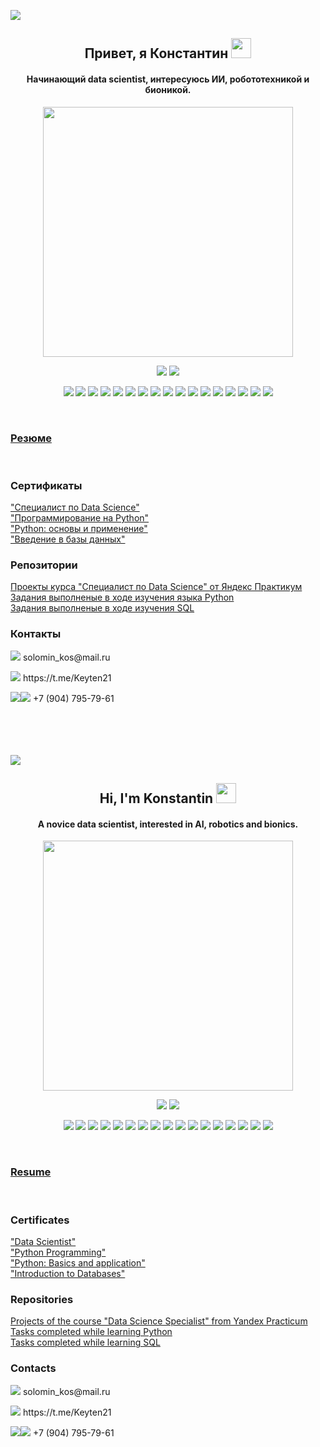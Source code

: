 <a id='link1'></a>
<a id='RUS'></a>
<a href="#ENG"><img src='https://img.shields.io/badge/RUS-ENG-blue'></a>

<h2 align="center">Привет, я Константин 
<img src="https://github.com/blackcater/blackcater/raw/main/images/Hi.gif" height="32"/></h2>
<h4 align="center">Начинающий data scientist, интересуюсь ИИ, робототехникой и бионикой.</h4>
<p align="center"><img src="https://w.forfun.com/fetch/ac/aca787d12e9ff6386f76859a7449a9ab.jpeg" height="400"/></p>

<p align="center">
  <a href="https://www.kaggle.com/konstantinsolomin"><img src='https://img.shields.io/badge/Kaggle-20BEFF?style=for-the-badge&logo=Kaggle&logoColor=white'></a>
  <a href="https://leetcode.com/Konstantin-Solomin/"><img src='https://img.shields.io/badge/-LeetCode-FFA116?style=for-the-badge&logo=LeetCode&logoColor=black'></a>

<p align="center">
  <img src="https://img.shields.io/badge/python-3670A0?style=for-the-badge&logo=python&logoColor=ffdd54" />
  <img src="https://img.shields.io/badge/postgres-%23316192.svg?style=for-the-badge&logo=postgresql&logoColor=white" />
  <img src="https://img.shields.io/badge/mysql-%2300f.svg?style=for-the-badge&logo=mysql&logoColor=white" />
  <img src="https://img.shields.io/badge/pandas-%23150458.svg?style=for-the-badge&logo=pandas&logoColor=white" />
  <img src="https://img.shields.io/badge/Matplotlib-%23ffffff.svg?style=for-the-badge&logo=Matplotlib&logoColor=black" />
  <img src="https://img.shields.io/badge/seaborn-darkblue?style=for-the-badge" />   
  <img src="https://img.shields.io/badge/re%20-gray?style=for-the-badge" />
  <img src="https://img.shields.io/badge/numpy-%23013243.svg?style=for-the-badge&logo=numpy&logoColor=white" />
  <img src="https://img.shields.io/badge/SciPy-%230C55A5.svg?style=for-the-badge&logo=scipy&logoColor=%white" />
  <img src="https://img.shields.io/badge/statsmodels-darkblue?style=for-the-badge" />
  <img src="https://img.shields.io/badge/transformers%20%20-yellow?style=for-the-badge" />
  <img src="https://img.shields.io/badge/catboost%20-yellow?style=for-the-badge" />
  <img src="https://img.shields.io/badge/scikit--learn-%23F7931E.svg?style=for-the-badge&logo=scikit-learn&logoColor=white" />
  <img src="https://img.shields.io/badge/TensorFlow-%23FF6F00.svg?style=for-the-badge&logo=TensorFlow&logoColor=white" />
  <img src="https://img.shields.io/badge/PyTorch-%23EE4C2C.svg?style=for-the-badge&logo=PyTorch&logoColor=white" />
  <img src="https://img.shields.io/badge/Keras-%23D00000.svg?style=for-the-badge&logo=Keras&logoColor=white" />
  <img src="https://img.shields.io/badge/opencv-%23white.svg?style=for-the-badge&logo=opencv&logoColor=white" />
</p><br> 
 
<h3 align="left"><a href="https://github.com/Konstantin-Solomin/Konstantin-Solomin/edit/main/README.md">Резюме</a></h3>
<br>

<h3 align="left">Сертификаты</h3>
<a href="https://github.com/Konstantin-Solomin/Konstantin-Solomin/blob/main/Yandex_Practicum_RU.pdf">"Специалист по Data Science"</a><br>
<a href="https://github.com/Konstantin-Solomin/Konstantin-Solomin/blob/main/Python_1.pdf">"Программирование на Python"</a><br>
<a href="https://github.com/Konstantin-Solomin/Konstantin-Solomin/blob/main/Python_2.pdf">"Python: основы и применение"</a><br>
<a href="https://github.com/Konstantin-Solomin/Konstantin-Solomin/blob/main/SQL.pdf">"Введение в базы данных"</a>

<h3 align="left">Репозитории</h3>
<a href="https://github.com/Konstantin-Solomin/Yandex-Practicum-Data-Science">Проекты курса "Специалист по Data Science" от Яндекс Практикум</a><br>
<a href="https://github.com/Konstantin-Solomin/Stepik-Python">Задания выполненые в ходе изучения языка Python</a><br>
<a href="https://github.com/Konstantin-Solomin/SQL">Задания выполненые в ходе изучения SQL</a>

<h3 align="left">Контакты</h3>
<p align="left">
  <img src="https://img.shields.io/badge/EMAIL-blue?style=%20for-the-badge&logo=Mail.Ru&logoColor=yellow" />  solomin_kos@mail.ru </p>
<p align="left">
<img src="https://img.shields.io/badge/Telegram-2CA5E0?style=for-the-badge&logo=telegram&logoColor=white" />  https://t.me/Keyten21</p>
  <p align="left">
<img src="https://img.shields.io/badge/Viber-8B66A9?style=for-the-badge&logo=viber&logoColor=white" /><img src="https://img.shields.io/badge/WhatsApp-25D366?style=for-the-badge&logo=whatsapp&logoColor=white" />  +7 (904) 795-79-61</p>
<br>
<br>
<br>
<br>
<a id='ENG'></a>
<a id='link2'></a>
<a href="#RUS"><img src='https://img.shields.io/badge/ENG-RUS-blue'></a>

<h2 align="center">Hi, I'm Konstantin 
<img src="https://github.com/blackcater/blackcater/raw/main/images/Hi.gif" height="32"/></h2>
<h4 align="center">A novice data scientist, interested in AI, robotics and bionics.</h4>
<p align="center"><img src="https://w.forfun.com/fetch/ac/aca787d12e9ff6386f76859a7449a9ab.jpeg" height="400"/></p>

<p align="center">
  <a href="https://www.kaggle.com/konstantinsolomin"><img src='https://img.shields.io/badge/Kaggle-20BEFF?style=for-the-badge&logo=Kaggle&logoColor=white'></a>
  <a href="https://leetcode.com/Konstantin-Solomin/"><img src='https://img.shields.io/badge/-LeetCode-FFA116?style=for-the-badge&logo=LeetCode&logoColor=black'></a>

<p align="center">
  <img src="https://img.shields.io/badge/python-3670A0?style=for-the-badge&logo=python&logoColor=ffdd54" />
  <img src="https://img.shields.io/badge/postgres-%23316192.svg?style=for-the-badge&logo=postgresql&logoColor=white" />
  <img src="https://img.shields.io/badge/mysql-%2300f.svg?style=for-the-badge&logo=mysql&logoColor=white" />
  <img src="https://img.shields.io/badge/pandas-%23150458.svg?style=for-the-badge&logo=pandas&logoColor=white" />
  <img src="https://img.shields.io/badge/Matplotlib-%23ffffff.svg?style=for-the-badge&logo=Matplotlib&logoColor=black" />
  <img src="https://img.shields.io/badge/seaborn-darkblue?style=for-the-badge" />   
  <img src="https://img.shields.io/badge/re%20-gray?style=for-the-badge" />
  <img src="https://img.shields.io/badge/numpy-%23013243.svg?style=for-the-badge&logo=numpy&logoColor=white" />
  <img src="https://img.shields.io/badge/SciPy-%230C55A5.svg?style=for-the-badge&logo=scipy&logoColor=%white" />
  <img src="https://img.shields.io/badge/statsmodels-darkblue?style=for-the-badge" />
  <img src="https://img.shields.io/badge/transformers%20%20-yellow?style=for-the-badge" />
  <img src="https://img.shields.io/badge/catboost%20-yellow?style=for-the-badge" />
  <img src="https://img.shields.io/badge/scikit--learn-%23F7931E.svg?style=for-the-badge&logo=scikit-learn&logoColor=white" />
  <img src="https://img.shields.io/badge/TensorFlow-%23FF6F00.svg?style=for-the-badge&logo=TensorFlow&logoColor=white" />
  <img src="https://img.shields.io/badge/PyTorch-%23EE4C2C.svg?style=for-the-badge&logo=PyTorch&logoColor=white" />
  <img src="https://img.shields.io/badge/Keras-%23D00000.svg?style=for-the-badge&logo=Keras&logoColor=white" />
  <img src="https://img.shields.io/badge/opencv-%23white.svg?style=for-the-badge&logo=opencv&logoColor=white" />
</p><br> 
 
<h3 align="left"><a href="https://github.com/Konstantin-Solomin/Konstantin-Solomin/edit/main/README.md">Resume</a></h3>
<br>

<h3 align="left">Certificates</h3>
<a href="https://github.com/Konstantin-Solomin/Konstantin-Solomin/blob/main/Yandex_Practicum_ENG.pdf">"Data Scientist"</a><br>
<a href="https://github.com/Konstantin-Solomin/Konstantin-Solomin/blob/main/Python_1.pdf">"Python Programming"</a><br>
<a href="https://github.com/Konstantin-Solomin/Konstantin-Solomin/blob/main/Python_2.pdf">"Python: Basics and application"</a><br>
<a href="https://github.com/Konstantin-Solomin/Konstantin-Solomin/blob/main/SQL.pdf">"Introduction to Databases"</a>

<h3 align="left">Repositories</h3>
<a href="https://github.com/Konstantin-Solomin/Yandex-Practicum-Data-Science">Projects of the course "Data Science Specialist" from Yandex Practicum</a><br>
<a href="https://github.com/Konstantin-Solomin/Stepik-Python">Tasks completed while learning Python</a><br>
<a href="https://github.com/Konstantin-Solomin/SQL">Tasks completed while learning SQL</a>

<h3 align="left">Contacts</h3>
<p align="left">
  <img src="https://img.shields.io/badge/EMAIL-blue?style=%20for-the-badge&logo=Mail.Ru&logoColor=yellow" />  solomin_kos@mail.ru </p>
<p align="left">
<img src="https://img.shields.io/badge/Telegram-2CA5E0?style=for-the-badge&logo=telegram&logoColor=white" />  https://t.me/Keyten21</p>
  <p align="left">
<img src="https://img.shields.io/badge/Viber-8B66A9?style=for-the-badge&logo=viber&logoColor=white" /><img src="https://img.shields.io/badge/WhatsApp-25D366?style=for-the-badge&logo=whatsapp&logoColor=white" />  +7 (904) 795-79-61</p>
